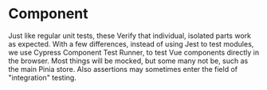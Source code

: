 # Component

Just like regular unit tests, these Verify that individual, isolated parts work
as expected. With a few differences, instead of using Jest to test modules, we
use Cypress Component Test Runner, to test Vue components directly in the browser.
Most things will be mocked, but some many not be, such as the main Pinia store. Also
assertions may sometimes enter the field of "integration" testing.
